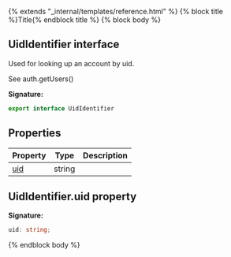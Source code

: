 {% extends "_internal/templates/reference.html" %}
{% block title %}Title{% endblock title %}
{% block body %}

## UidIdentifier interface

Used for looking up an account by uid.

See auth.getUsers()

<b>Signature:</b>

```typescript
export interface UidIdentifier 
```

## Properties

|  Property | Type | Description |
|  --- | --- | --- |
|  [uid](./firebase-admin_auth.uididentifier.md#uididentifieruid_property) | string |  |

## UidIdentifier.uid property

<b>Signature:</b>

```typescript
uid: string;
```
{% endblock body %}
